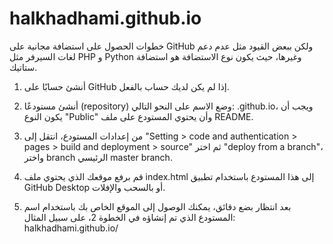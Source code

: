 # halkhadhami.github.io
خطوات الحصول على استضافة مجانية على GitHub ولكن ببعض القيود مثل عدم دعم لغات السيرفر مثل PHP و Python وغيرها، حيث يكون نوع الاستضافة هو استضافة ستاتيك.

1. أنشئ حسابًا على GitHub إذا لم يكن لديك حساب بالفعل.

2. أنشئ مستودعًا (repository) وضع الاسم على النحو التالي:
<user>.github.io، ويجب أن يكون النوع "Public" وأن يحتوي المستودع على ملف README.

3. من إعدادات المستودع، انتقل إلى "Setting > code and authentication > pages > build and deployment > source" ثم اختر "deploy from a branch"، واختر branch الرئيسي master branch.

4. قم برفع موقعك الذي يحتوي ملف index.html إلى هذا المستودع باستخدام تطبيق GitHub Desktop أو بالسحب والإفلات.

5. بعد انتظار بضع دقائق، يمكنك الوصول إلى الموقع الخاص بك باستخدام اسم المستودع الذي تم إنشاؤه في الخطوة 2، على سبيل المثال:
halkhadhami.github.io/
